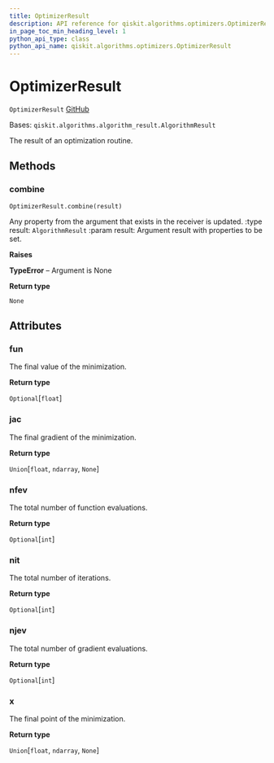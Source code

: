 ```yaml
---
title: OptimizerResult
description: API reference for qiskit.algorithms.optimizers.OptimizerResult
in_page_toc_min_heading_level: 1
python_api_type: class
python_api_name: qiskit.algorithms.optimizers.OptimizerResult
---
```


# OptimizerResult

<span id="qiskit.algorithms.optimizers.OptimizerResult" />

`OptimizerResult` [GitHub](https://github.com/qiskit/qiskit/tree/stable/0.22/qiskit/algorithms/optimizers/optimizer.py "view source code")

Bases: `qiskit.algorithms.algorithm_result.AlgorithmResult`

The result of an optimization routine.

## Methods

### combine

<span id="qiskit.algorithms.optimizers.OptimizerResult.combine" />

`OptimizerResult.combine(result)`

Any property from the argument that exists in the receiver is updated. :type result: `AlgorithmResult` :param result: Argument result with properties to be set.

**Raises**

**TypeError** – Argument is None

**Return type**

`None`

## Attributes

<span id="qiskit.algorithms.optimizers.OptimizerResult.fun" />

### fun

The final value of the minimization.

**Return type**

`Optional`\[`float`]

<span id="qiskit.algorithms.optimizers.OptimizerResult.jac" />

### jac

The final gradient of the minimization.

**Return type**

`Union`\[`float`, `ndarray`, `None`]

<span id="qiskit.algorithms.optimizers.OptimizerResult.nfev" />

### nfev

The total number of function evaluations.

**Return type**

`Optional`\[`int`]

<span id="qiskit.algorithms.optimizers.OptimizerResult.nit" />

### nit

The total number of iterations.

**Return type**

`Optional`\[`int`]

<span id="qiskit.algorithms.optimizers.OptimizerResult.njev" />

### njev

The total number of gradient evaluations.

**Return type**

`Optional`\[`int`]

<span id="qiskit.algorithms.optimizers.OptimizerResult.x" />

### x

The final point of the minimization.

**Return type**

`Union`\[`float`, `ndarray`, `None`]

